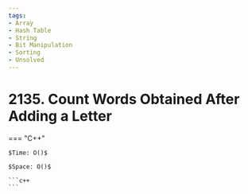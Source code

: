 ```yaml
---
tags:
- Array
- Hash Table
- String
- Bit Manipulation
- Sorting
- Unsolved
---
```



# 2135. Count Words Obtained After Adding a Letter

=== "C++"

    $Time: O()$

    $Space: O()$

    ```c++
    ```